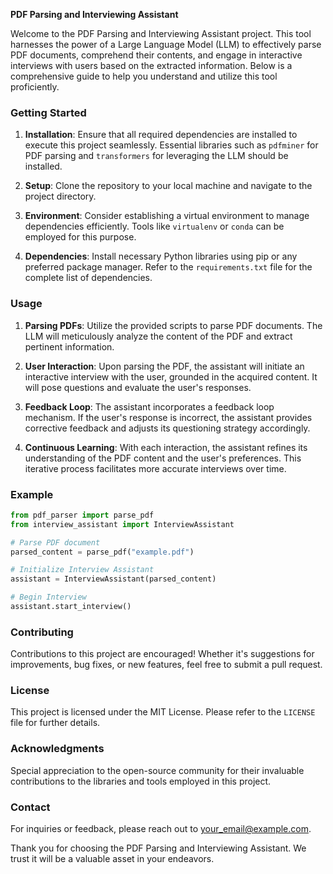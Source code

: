 **PDF Parsing and Interviewing Assistant**

Welcome to the PDF Parsing and Interviewing Assistant project. This tool harnesses the power of a Large Language Model (LLM) to effectively parse PDF documents, comprehend their contents, and engage in interactive interviews with users based on the extracted information. Below is a comprehensive guide to help you understand and utilize this tool proficiently.

### Getting Started

1. **Installation**: Ensure that all required dependencies are installed to execute this project seamlessly. Essential libraries such as `pdfminer` for PDF parsing and `transformers` for leveraging the LLM should be installed.

2. **Setup**: Clone the repository to your local machine and navigate to the project directory.

3. **Environment**: Consider establishing a virtual environment to manage dependencies efficiently. Tools like `virtualenv` or `conda` can be employed for this purpose.

4. **Dependencies**: Install necessary Python libraries using pip or any preferred package manager. Refer to the `requirements.txt` file for the complete list of dependencies.

### Usage

1. **Parsing PDFs**: Utilize the provided scripts to parse PDF documents. The LLM will meticulously analyze the content of the PDF and extract pertinent information.

2. **User Interaction**: Upon parsing the PDF, the assistant will initiate an interactive interview with the user, grounded in the acquired content. It will pose questions and evaluate the user's responses.

3. **Feedback Loop**: The assistant incorporates a feedback loop mechanism. If the user's response is incorrect, the assistant provides corrective feedback and adjusts its questioning strategy accordingly.

4. **Continuous Learning**: With each interaction, the assistant refines its understanding of the PDF content and the user's preferences. This iterative process facilitates more accurate interviews over time.

### Example

```python
from pdf_parser import parse_pdf
from interview_assistant import InterviewAssistant

# Parse PDF document
parsed_content = parse_pdf("example.pdf")

# Initialize Interview Assistant
assistant = InterviewAssistant(parsed_content)

# Begin Interview
assistant.start_interview()
```

### Contributing

Contributions to this project are encouraged! Whether it's suggestions for improvements, bug fixes, or new features, feel free to submit a pull request.

### License

This project is licensed under the MIT License. Please refer to the `LICENSE` file for further details.

### Acknowledgments

Special appreciation to the open-source community for their invaluable contributions to the libraries and tools employed in this project.

### Contact

For inquiries or feedback, please reach out to [your_email@example.com](mailto:shankarreddy4@gmail.com).

Thank you for choosing the PDF Parsing and Interviewing Assistant. We trust it will be a valuable asset in your endeavors. 
